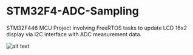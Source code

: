 # STM32F4-ADC-Sampling
STM32F446 MCU Project involving FreeRTOS tasks to update LCD 16x2 display via I2C interface with ADC measurement data.

![alt text](http://url/to/img.png)
